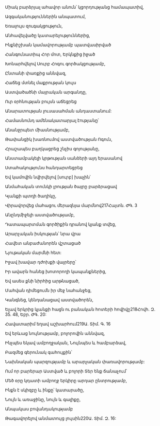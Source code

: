 Միակ բարձրյալ ահավոր անուն՝ կցորդությանց համապատիվ,


Ազգականություններին անպատում,


Եռալույս զուգակցություն,


Անհավելվածը կատարելություններից,


Ինքնիշխան կամավորությամբ պատվասիրված


Հանգունատիպ Հոր մոտ, Երկնքից իջած


Խոնարհվելով Սուրբ Հոգու գործակցությամբ,


Ընտանի փառքից աննվազ,


Հաճեց մտնել մաքրության կույս


Աստվածածնի մայրական արգանդը,


Ուր օրհնության բույսն աճեցրեց


Անարատության լուսասահման անդաստանում:


Համասնունդ ամենակատարյալ էությանը՝


Անանջրպետ միասնությամբ,


Թափանցիկ խառնումով աստվածության Ոգուն,


Հրաշապես բաղկացրեց շնչիս գոյությանը,


Անստամբակելի կրթության սանձերի այդ երասանով


Ստահակությունս հանդարտեցրեց


Եվ կամովին նվիրվելով [սուրբ] խաչին՝


Անմահական տունկի լրության ծայրը բարձրացավ


Կյանքի պտղի ծաղիկը,


Վիրավորվեց մահացու մերազնյա մարմնով217Հայտն. ԺԳ. 3


Անընդմիջելի աստվածությամբ,


Դատապարտման գործիքին դրանով կյանք տվեց,


Արարչական իսկության՝ նրա վրա


Հավետ անբաժանորեն վշտացած


Նյութական մարմնի հետ:


Իջավ խավար դժոխքի վայրերը՝


Իր ավարն հանեց խոտորողի կապանքներից,


Եվ ասես քնի նիրհից արթնացած,


Մահվան դիմեցումն իր մեջ նահանջեց,


Կանգնեց, կենդանացավ աստվածորեն,


Ելավ երկրից կյանքի հացն ու բանական հոտերի հովիվը218Հովհ. Զ. 35. 48, Եբր. ԺԳ. 20:


Հավատարիմ եղավ աշխարհում219Ա. Տիմ. Գ. 16


Եվ երևաց նույնությամբ, բոլորովին աննվազ,


Ինչպես եկավ ամբողջական, Նույնպես և համբարձավ,


Բազմեց գերունակ գահույքին՝


Նախնական պարզությամբ և արարչական փառավորությամբ:


Ում որ բարերար Աստված և բոլորի Տեր ենք ճանաչում՝


Մեծ օրը կդատի ամբողջ երկիրը արդար ընտրությամբ,


Ինքն է սկիզբը և ինքը՝ կատարածը,


Նույն և առաջինը, նույն և գալիքը,


Անպակաս բովանդակությամբ


Թագավորելով անմատույց լույսին220Ա. Տիմ. Զ. 16: